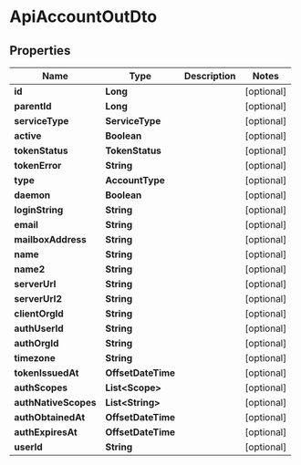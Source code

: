 

# ApiAccountOutDto


## Properties

| Name | Type | Description | Notes |
|------------ | ------------- | ------------- | -------------|
|**id** | **Long** |  |  [optional] |
|**parentId** | **Long** |  |  [optional] |
|**serviceType** | **ServiceType** |  |  [optional] |
|**active** | **Boolean** |  |  [optional] |
|**tokenStatus** | **TokenStatus** |  |  [optional] |
|**tokenError** | **String** |  |  [optional] |
|**type** | **AccountType** |  |  [optional] |
|**daemon** | **Boolean** |  |  [optional] |
|**loginString** | **String** |  |  [optional] |
|**email** | **String** |  |  [optional] |
|**mailboxAddress** | **String** |  |  [optional] |
|**name** | **String** |  |  [optional] |
|**name2** | **String** |  |  [optional] |
|**serverUrl** | **String** |  |  [optional] |
|**serverUrl2** | **String** |  |  [optional] |
|**clientOrgId** | **String** |  |  [optional] |
|**authUserId** | **String** |  |  [optional] |
|**authOrgId** | **String** |  |  [optional] |
|**timezone** | **String** |  |  [optional] |
|**tokenIssuedAt** | **OffsetDateTime** |  |  [optional] |
|**authScopes** | **List&lt;Scope&gt;** |  |  [optional] |
|**authNativeScopes** | **List&lt;String&gt;** |  |  [optional] |
|**authObtainedAt** | **OffsetDateTime** |  |  [optional] |
|**authExpiresAt** | **OffsetDateTime** |  |  [optional] |
|**userId** | **String** |  |  [optional] |



